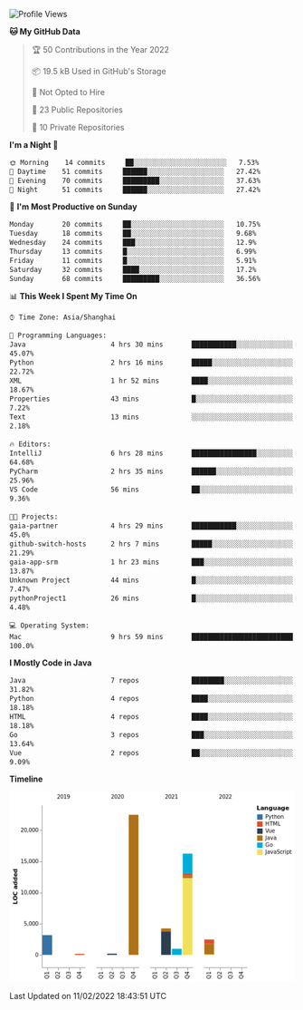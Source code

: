 <!--START_SECTION:waka-->
![Profile Views](http://img.shields.io/badge/Profile%20Views-0-blue)

**🐱 My GitHub Data** 

> 🏆 50 Contributions in the Year 2022
 > 
> 📦 19.5 kB Used in GitHub's Storage 
 > 
> 🚫 Not Opted to Hire
 > 
> 📜 23 Public Repositories 
 > 
> 🔑 10 Private Repositories  
 > 
**I'm a Night 🦉** 

```text
🌞 Morning    14 commits     ██░░░░░░░░░░░░░░░░░░░░░░░   7.53% 
🌆 Daytime    51 commits     ██████░░░░░░░░░░░░░░░░░░░   27.42% 
🌃 Evening    70 commits     █████████░░░░░░░░░░░░░░░░   37.63% 
🌙 Night      51 commits     ██████░░░░░░░░░░░░░░░░░░░   27.42%

```
📅 **I'm Most Productive on Sunday** 

```text
Monday       20 commits     ██░░░░░░░░░░░░░░░░░░░░░░░   10.75% 
Tuesday      18 commits     ██░░░░░░░░░░░░░░░░░░░░░░░   9.68% 
Wednesday    24 commits     ███░░░░░░░░░░░░░░░░░░░░░░   12.9% 
Thursday     13 commits     █░░░░░░░░░░░░░░░░░░░░░░░░   6.99% 
Friday       11 commits     █░░░░░░░░░░░░░░░░░░░░░░░░   5.91% 
Saturday     32 commits     ████░░░░░░░░░░░░░░░░░░░░░   17.2% 
Sunday       68 commits     █████████░░░░░░░░░░░░░░░░   36.56%

```


📊 **This Week I Spent My Time On** 

```text
⌚︎ Time Zone: Asia/Shanghai

💬 Programming Languages: 
Java                     4 hrs 30 mins       ███████████░░░░░░░░░░░░░░   45.07% 
Python                   2 hrs 16 mins       █████░░░░░░░░░░░░░░░░░░░░   22.72% 
XML                      1 hr 52 mins        ████░░░░░░░░░░░░░░░░░░░░░   18.67% 
Properties               43 mins             █░░░░░░░░░░░░░░░░░░░░░░░░   7.22% 
Text                     13 mins             ░░░░░░░░░░░░░░░░░░░░░░░░░   2.18%

🔥 Editors: 
IntelliJ                 6 hrs 28 mins       ████████████████░░░░░░░░░   64.68% 
PyCharm                  2 hrs 35 mins       ██████░░░░░░░░░░░░░░░░░░░   25.96% 
VS Code                  56 mins             ██░░░░░░░░░░░░░░░░░░░░░░░   9.36%

🐱‍💻 Projects: 
gaia-partner             4 hrs 29 mins       ███████████░░░░░░░░░░░░░░   45.0% 
github-switch-hosts      2 hrs 7 mins        █████░░░░░░░░░░░░░░░░░░░░   21.29% 
gaia-app-srm             1 hr 23 mins        ███░░░░░░░░░░░░░░░░░░░░░░   13.87% 
Unknown Project          44 mins             █░░░░░░░░░░░░░░░░░░░░░░░░   7.47% 
pythonProject1           26 mins             █░░░░░░░░░░░░░░░░░░░░░░░░   4.48%

💻 Operating System: 
Mac                      9 hrs 59 mins       █████████████████████████   100.0%

```

**I Mostly Code in Java** 

```text
Java                     7 repos             ████████░░░░░░░░░░░░░░░░░   31.82% 
Python                   4 repos             ████░░░░░░░░░░░░░░░░░░░░░   18.18% 
HTML                     4 repos             ████░░░░░░░░░░░░░░░░░░░░░   18.18% 
Go                       3 repos             ███░░░░░░░░░░░░░░░░░░░░░░   13.64% 
Vue                      2 repos             ██░░░░░░░░░░░░░░░░░░░░░░░   9.09%

```


**Timeline**

![Chart not found](https://raw.githubusercontent.com/youtiaoguagua/youtiaoguagua/master/charts/bar_graph.png) 


 Last Updated on 11/02/2022 18:43:51 UTC
<!--END_SECTION:waka-->